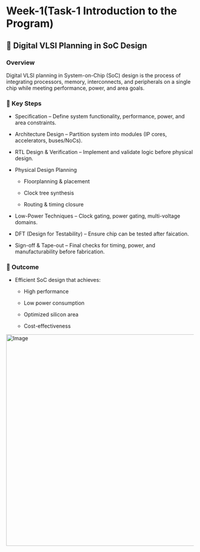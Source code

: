 # Week-1(Task-1 Introduction to the Program)

## 📘 Digital VLSI Planning in SoC Design

### Overview

Digital VLSI planning in System-on-Chip (SoC) design is the process of integrating processors, memory, interconnects, and peripherals on a single chip while meeting performance, power, and area goals.

### 🔑 Key Steps

- Specification – Define system functionality, performance, power, and area constraints.

- Architecture Design – Partition system into modules (IP cores, accelerators, buses/NoCs).

- RTL Design & Verification – Implement and validate logic before physical design.

* Physical Design Planning

  * Floorplanning & placement

  * Clock tree synthesis

  * Routing & timing closure

- Low-Power Techniques – Clock gating, power gating, multi-voltage domains.
- DFT (Design for Testability) – Ensure chip can be tested after faication.

- Sign-off & Tape-out – Final checks for timing, power, and manufacturability before fabrication.

### 🎯 Outcome

* Efficient SoC design that achieves:

  * High performance

  * Low power consumption

  * Optimized silicon area

  * Cost-effectiveness
  
<img width="1097" height="569" alt="Image" src="https://github.com/user-attachments/assets/6c5b89f2-d8c7-4940-9d6c-568e7ee41a31" />
